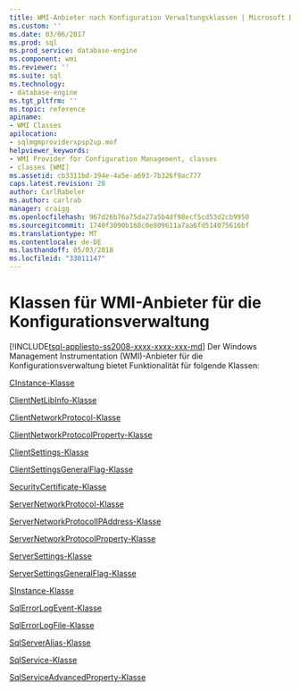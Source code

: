 ```yaml
---
title: WMI-Anbieter nach Konfiguration Verwaltungsklassen | Microsoft Docs
ms.custom: ''
ms.date: 03/06/2017
ms.prod: sql
ms.prod_service: database-engine
ms.component: wmi
ms.reviewer: ''
ms.suite: sql
ms.technology:
- database-engine
ms.tgt_pltfrm: ''
ms.topic: reference
apiname:
- WMI Classes
apilocation:
- sqlmgmproviderxpsp2up.mof
helpviewer_keywords:
- WMI Provider for Configuration Management, classes
- classes [WMI]
ms.assetid: cb3311bd-394e-4a5e-a693-7b326f9ac777
caps.latest.revision: 28
author: CarlRabeler
ms.author: carlrab
manager: craigg
ms.openlocfilehash: 967d26b76a75da27a5b4df98ecf5cd53d2cb9950
ms.sourcegitcommit: 1740f3090b168c0e809611a7aa6fd514075616bf
ms.translationtype: MT
ms.contentlocale: de-DE
ms.lasthandoff: 05/03/2018
ms.locfileid: "33011147"
---
```

# <a name="wmi-provider-for-configuration-management-classes"></a>Klassen für WMI-Anbieter für die Konfigurationsverwaltung
[!INCLUDE[tsql-appliesto-ss2008-xxxx-xxxx-xxx-md](../../includes/tsql-appliesto-ss2008-xxxx-xxxx-xxx-md.md)]
  Der Windows Management Instrumentation (WMI)-Anbieter für die Konfigurationsverwaltung bietet Funktionalität für folgende Klassen:  
  
 [CInstance-Klasse](../../relational-databases/wmi-provider-configuration-classes/cinstance-class.md)  
  
 [ClientNetLibInfo-Klasse](../../relational-databases/wmi-provider-configuration-classes/clientnetlibinfo-class/clientnetlibinfo-class.md)  
  
 [ClientNetworkProtocol-Klasse](../../relational-databases/wmi-provider-configuration-classes/clientnetworkprotocol-class/clientnetworkprotocol-class.md)  
  
 [ClientNetworkProtocolProperty-Klasse](../../relational-databases/wmi-provider-configuration-classes/clientnetworkprotocolproperty-class/clientnetworkprotocolproperty-class.md)  
  
 [ClientSettings-Klasse](../../relational-databases/wmi-provider-configuration-classes/clientsettings-class.md)  
  
 [ClientSettingsGeneralFlag-Klasse](../../relational-databases/wmi-provider-configuration-classes/clientsettingsgeneralflag-class/clientsettingsgeneralflag-class.md)  
  
 [SecurityCertificate-Klasse](../../relational-databases/wmi-provider-configuration-classes/securitycertificate-class/securitycertificate-class.md)  
  
 [ServerNetworkProtocol-Klasse](../../relational-databases/wmi-provider-configuration-classes/servernetworkprotocol-class/servernetworkprotocol-class.md)  
  
 [ServerNetworkProtocolIPAddress-Klasse](../../relational-databases/wmi-provider-configuration-classes/servernetworkprotocolipaddress-class/servernetworkprotocolipaddress-class.md)  
  
 [ServerNetworkProtocolProperty-Klasse](../../relational-databases/wmi-provider-configuration-classes/servernetworkprotocolproperty-class/servernetworkprotocolproperty-class.md)  
  
 [ServerSettings-Klasse](../../relational-databases/wmi-provider-configuration-classes/serversettings-class/serversettings-class.md)  
  
 [ServerSettingsGeneralFlag-Klasse](../../relational-databases/wmi-provider-configuration-classes/serversettingsgeneralflag-class/serversettingsgeneralflag-class.md)  
  
 [SInstance-Klasse](../../relational-databases/wmi-provider-configuration-classes/sinstance-class/sinstance-class.md)  
  
 [SqlErrorLogEvent-Klasse](../../relational-databases/wmi-provider-configuration-classes/sqlerrorlogevent-class.md)  
  
 [SqlErrorLogFile-Klasse](../../relational-databases/wmi-provider-configuration-classes/sqlerrorlogfile-class.md)  
  
 [SqlServerAlias-Klasse](../../relational-databases/wmi-provider-configuration-classes/sqlserveralias-class/sqlserveralias-class.md)  
  
 [SqlService-Klasse](../../relational-databases/wmi-provider-configuration-classes/sqlservice-class/sqlservice-class.md)  
  
 [SqlServiceAdvancedProperty-Klasse](../../relational-databases/wmi-provider-configuration-classes/sqlserviceadvancedproperty-class/sqlserviceadvancedproperty-class.md)  
  
  
